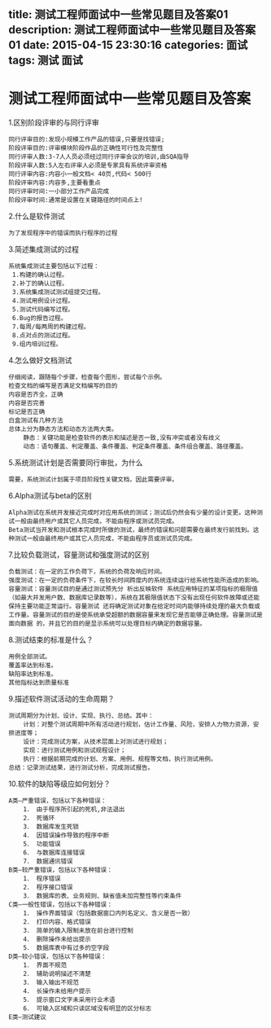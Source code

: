 title: 测试工程师面试中一些常见题目及答案01
description: 测试工程师面试中一些常见题目及答案01
date: 2015-04-15 23:30:16
categories: 面试
tags: 测试 面试
---
测试工程师面试中一些常见题目及答案
===

1.区别阶段评审的与同行评审

    同行评审目的:发现小规模工作产品的错误,只要是找错误;
    阶段评审目的:评审模块阶段作品的正确性可行性及完整性
    同行评审人数:3-7人人员必须经过同行评审会议的培训,由SQA指导
    阶段评审人数:5人左右评审人必须是专家具有系统评审资格
    同行评审内容:内容小一般文档< 40页,代码< 500行
    阶段评审内容:内容多,主要看重点
    同行评审时间:一小部分工作产品完成
    阶段评审时间:通常是设置在关键路径的时间点上!

2.什么是软件测试

    为了发现程序中的错误而执行程序的过程

<!--more-->

3.简述集成测试的过程

    系统集成测试主要包括以下过程：
     1.构建的确认过程。
     2.补丁的确认过程。
     3.系统集成测试测试组提交过程。
     4.测试用例设计过程。
     5.测试代码编写过程。
     6.Bug的报告过程。
     7.每周/每两周的构建过程。
     8.点对点的测试过程。
     9.组内培训过程。
4.怎么做好文档测试

    仔细阅读，跟随每个步骤，检查每个图形，尝试每个示例。
    检查文档的编写是否满足文档编写的目的
    内容是否齐全，正确
    内容是否完善
    标记是否正确
    白盒测试有几种方法
    总体上分为静态方法和动态方法两大类。
        静态：关键功能是检查软件的表示和描述是否一致,没有冲突或者没有歧义
        动态：语句覆盖、判定覆盖、条件覆盖、判定条件覆盖、条件组合覆盖、路径覆盖。
5.系统测试计划是否需要同行审批，为什么

    需要，系统测试计划属于项目阶段性关键文档，因此需要评审。

6.Alpha测试与beta的区别

    Alpha测试在系统开发接近完成时对应用系统的测试；测试后仍然会有少量的设计变更。这种测试一般由最终用户或其它人员完成，不能由程序或测试员完成。
    Beta测试当开发和测试根本完成时所做的测试，最终的错误和问题需要在最终发行前找到。这种测试一般由最终用户或其它人员完成，不能由程序员或测试员完成。
7.比较负载测试，容量测试和强度测试的区别

    负载测试：在一定的工作负荷下，系统的负荷及响应时间。
    强度测试：在一定的负荷条件下，在较长时间跨度内的系统连续运行给系统性能所造成的影响。
    容量测试：容量测试目的是通过测试预先分 析出反映软件 系统应用特征的某项指标的极限值（如最大并发用户数、数据库记录数等），系统在其极限值状态下没有出现任何软件故障或还能保持主要功能正常运行。容量测试 还将确定测试对象在给定时间内能够持续处理的最大负载或工作量。容量测试的目的是使系统承受超额的数据容量来发现它是否能够正确处理。容量测试是面向数据 的，并且它的目的是显示系统可以处理目标内确定的数据容量。
8.测试结束的标准是什么？

    用例全部测试。
    覆盖率达到标准。
    缺陷率达到标准。
    其他指标达到质量标准

9.描述软件测试活动的生命周期？

    测试周期分为计划、设计、实现、执行、总结。其中：
        计划：对整个测试周期中所有活动进行规划，估计工作量、风险，安排人力物力资源，安排进度等；
        设计：完成测试方案，从技术层面上对测试进行规划；
        实现：进行测试用例和测试规程设计；
        执行：根据前期完成的计划、方案、用例、规程等文档，执行测试用例。
    总结：记录测试结果，进行测试分析，完成测试报告。

10.软件的缺陷等级应如何划分？

    A类—严重错误，包括以下各种错误：
        1． 由于程序所引起的死机,非法退出
        2． 死循环
        3． 数据库发生死锁
        4． 因错误操作导致的程序中断
        5． 功能错误
        6． 与数据库连接错误
        7． 数据通讯错误
    B类—较严重错误，包括以下各种错误：
        1． 程序错误
        2． 程序接口错误
        3． 数据库的表、业务规则、缺省值未加完整性等约束条件
    C类—一般性错误，包括以下各种错误：
        1． 操作界面错误（包括数据窗口内列名定义、含义是否一致）
        2． 打印内容、格式错误
        3． 简单的输入限制未放在前台进行控制
        4． 删除操作未给出提示
        5． 数据库表中有过多的空字段
    D类—较小错误，包括以下各种错误：
        1． 界面不规范
        2． 辅助说明描述不清楚
        3． 输入输出不规范
        4． 长操作未给用户提示
        5． 提示窗口文字未采用行业术语
        6． 可输入区域和只读区域没有明显的区分标志
    E类—测试建议
